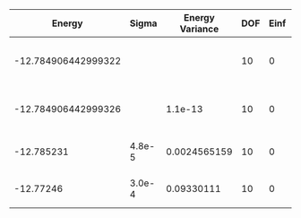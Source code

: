 | Energy              | Sigma  | Energy Variance | DOF | Einf | Method                     | Reference |
|---------------------|--------|-----------------|-----|------|----------------------------|-----------|
| -12.784906442999322 |        |                 | 10  | 0    | Exact Solution             | TODO: own code (exact solution) |
| -12.784906442999326 |        | 1.1e-13         | 10  | 0    | DMRG (bond dimension = 28) | TODO: own code (DMRG) |
| -12.785231          | 4.8e-5 | 0.0024565159    | 10  | 0    | RBM (alpha = 1)            | TODO: own code (RBM) |
| -12.77246           | 3.0e-4 | 0.09330111      | 10  | 0    | Jastrow baseline           | TODO: own code (Jastrow) |
